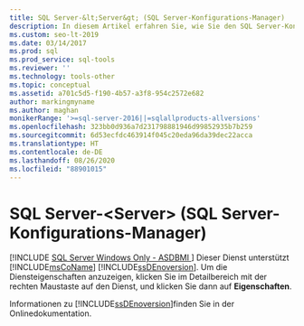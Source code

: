 ```yaml
---
title: SQL Server-&lt;Server&gt; (SQL Server-Konfigurations-Manager)
description: In diesem Artikel erfahren Sie, wie Sie den SQL Server-Konfigurations-Manager zum Anzeigen der Eigenschaften der Microsoft SQL Server-Datenbank-Engine verwenden.
ms.custom: seo-lt-2019
ms.date: 03/14/2017
ms.prod: sql
ms.prod_service: sql-tools
ms.reviewer: ''
ms.technology: tools-other
ms.topic: conceptual
ms.assetid: a701c5d5-f190-4b57-a3f8-954c2572e682
author: markingmyname
ms.author: maghan
monikerRange: '>=sql-server-2016||=sqlallproducts-allversions'
ms.openlocfilehash: 323bb0d936a7d231798881946d99852935b7b259
ms.sourcegitcommit: 6d53ecfdc463914f045c20eda96da39dec22acca
ms.translationtype: HT
ms.contentlocale: de-DE
ms.lasthandoff: 08/26/2020
ms.locfileid: "88901015"
---
```

# <a name="sql-server-ltservergt-sql-server-configuration-manager"></a>SQL Server-&lt;Server&gt; (SQL Server-Konfigurations-Manager)
[!INCLUDE [SQL Server Windows Only - ASDBMI ](../../includes/applies-to-version/sql-windows-only-asdbmi.md)]
  Dieser Dienst unterstützt [!INCLUDE[msCoName](../../includes/msconame-md.md)] [!INCLUDE[ssDEnoversion](../../includes/ssdenoversion-md.md)]. Um die Diensteigenschaften anzuzeigen, klicken Sie im Detailbereich mit der rechten Maustaste auf den Dienst, und klicken Sie dann auf **Eigenschaften**.  
  
 Informationen zu [!INCLUDE[ssDEnoversion](../../includes/ssdenoversion-md.md)]finden Sie in der Onlinedokumentation.  
  
  
